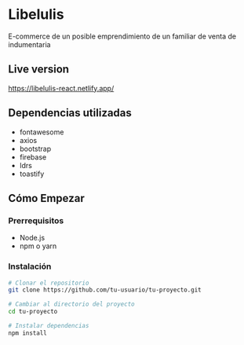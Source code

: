 # Libelulis

E-commerce de un posible emprendimiento de un familiar de venta de indumentaria

## Live version

https://libelulis-react.netlify.app/

## Dependencias utilizadas

- fontawesome
- axios
- bootstrap
- firebase
- ldrs
- toastify

## Cómo Empezar

### Prerrequisitos

- Node.js
- npm o yarn

### Instalación

```bash
# Clonar el repositorio
git clone https://github.com/tu-usuario/tu-proyecto.git

# Cambiar al directorio del proyecto
cd tu-proyecto

# Instalar dependencias
npm install
